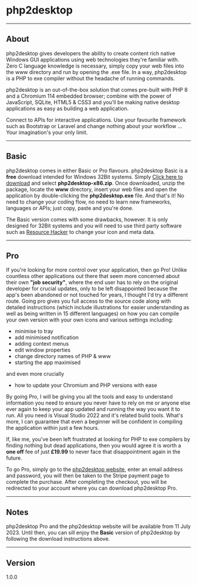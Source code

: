 # php2desktop

-----

## About

php2desktop gives developers the ability to create content rich native Windows GUI applications using web technologies they're familiar with. Zero C language knowledge is necessary, simply copy your web files into the www directory and run by opening the .exe file. In a way, php2desktop is a PHP to exe compiler without the headache of running commands.

php2desktop is an out-of-the-box solution that comes pre-built with PHP 8 and a Chromium 114 embedded browser; combine with the power of JavaScript, SQLite, HTML5 & CSS3 and you'll be making native desktop applications as easy as building a web application.

Connect to APIs for interactive applications. Use your favourite framework such as Bootstrap or Laravel and change nothing about your workflow ... Your imagination's your only limit.

-----

## Basic

php2desktop comes in either Basic or Pro flavours. php2desktop Basic is a **free** download intended for Windows 32Bit systems. Simply [Click here to download](https://github.com/ozboware/php2desktop/releases/tag/v1.0.0) and select **php2desktop-x86.zip**. Once downloaded, unzip the package, locate the **www** directory, insert your web files and open the application by double-clicking the **php2desktop.exe** file. And that's it! No need to change your coding flow, no need to learn new frameworks, languages or APIs; just copy, paste and you're done.

The Basic version comes with some drawbacks, however. It is only designed for 32Bit systems and you will need to use third party software such as [Resource Hacker](http://angusj.com/resourcehacker/) to change your icon and meta data.

-----

## Pro

If you're looking for more control over your application, then go Pro! Unlike countless other applications out there that seem more concerned about their own **"job security"**, where the end user has to rely on the original developer for crucial updates, only to be left disappointed because the app's been abandoned or not touched for years, I thought I'd try a different route. Going pro gives you full access to the source code along with detailed instructions (which include illustrations for easier understanding as well as being written in 15 different languages) on how you can compile your own version with your own icons and various settings including:

- minimise to tray
- add minimised notification
- adding context menus
- edit window properties
- change directory names of PHP & www
- starting the app maximised

and even more crucially

- how to update your Chromium and PHP versions with ease

By going Pro, I will be giving you all the tools and easy to understand information you need to ensure you never have to rely on me or anyone else ever again to keep your app updated and running the way you want it to run. All you need is Visual Studio 2022 and it's related build tools. What's more, I can guarantee that even a beginner will be confident in compiling the application within just a few hours.

If, like me, you've been left frustrated at looking for PHP to exe compilers by finding nothing but dead applications, then you would agree it is worth a **one off** fee of just **£19.99** to never face that disappointment again in the future.

To go Pro, simply go to the [php2desktop website](https://php2desktop/purchase), enter an email address and password, you will then be taken to the Stripe payment page to complete the purchase. After completing the checkout, you will be redirected to your account where you can download php2desktop Pro.

-----

## Notes

php2desktop Pro and the php2desktop website will be available from 11 July 2023. Until then, you can sill enjoy the **Basic** version of php2desktop by following the download instructions above. 

-----

## Version

1.0.0
